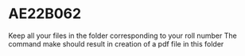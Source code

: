 # AE22B062
Keep all your files in the folder corresponding to your roll number
The command make should result in creation of a pdf file in this folder
